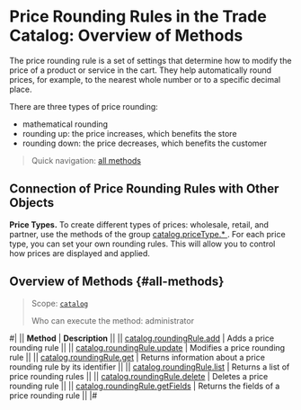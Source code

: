 # Price Rounding Rules in the Trade Catalog: Overview of Methods

The price rounding rule is a set of settings that determine how to modify the price of a product or service in the cart. They help automatically round prices, for example, to the nearest whole number or to a specific decimal place.

There are three types of price rounding:
- mathematical rounding
- rounding up: the price increases, which benefits the store
- rounding down: the price decreases, which benefits the customer

> Quick navigation: [all methods](#all-methods)

## Connection of Price Rounding Rules with Other Objects

**Price Types.** To create different types of prices: wholesale, retail, and partner, use the methods of the group [catalog.priceType.* ](../price-type/index.md). For each price type, you can set your own rounding rules. This will allow you to control how prices are displayed and applied.

## Overview of Methods {#all-methods}

> Scope: [`catalog`](../../scopes/permissions.md)
>
> Who can execute the method: administrator

#| 
|| **Method** | **Description** ||
|| [catalog.roundingRule.add](./catalog-rounding-rule-add.md) | Adds a price rounding rule ||
|| [catalog.roundingRule.update](./catalog-rounding-rule-update.md) | Modifies a price rounding rule ||
|| [catalog.roundingRule.get](./catalog-rounding-rule-get.md) | Returns information about a price rounding rule by its identifier ||
|| [catalog.roundingRule.list](./catalog-rounding-rule-list.md) | Returns a list of price rounding rules ||
|| [catalog.roundingRule.delete](./catalog-rounding-rule-delete.md) | Deletes a price rounding rule ||
|| [catalog.roundingRule.getFields](./catalog-rounding-rule-get-fields.md) | Returns the fields of a price rounding rule ||
|#